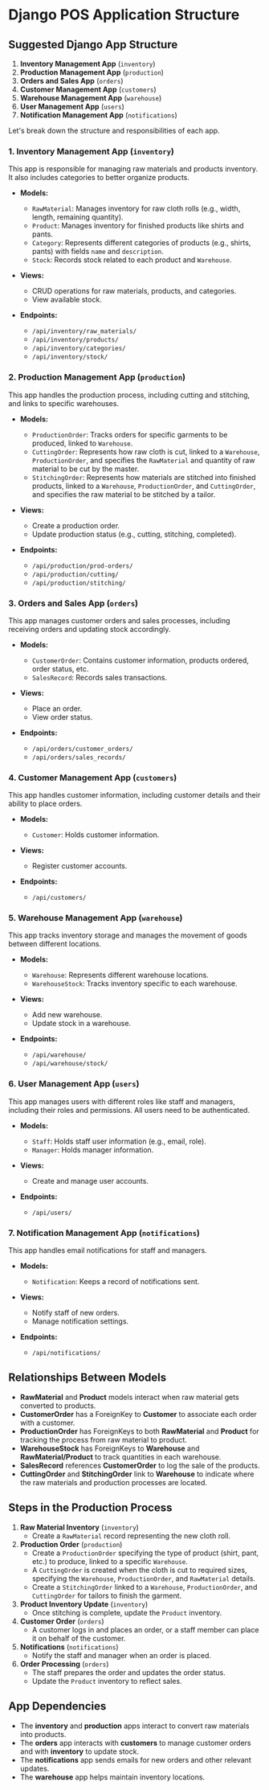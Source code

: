 # Django POS Application Structure

## Suggested Django App Structure

1. **Inventory Management App** (`inventory`)
2. **Production Management App** (`production`)
3. **Orders and Sales App** (`orders`)
4. **Customer Management App** (`customers`)
5. **Warehouse Management App** (`warehouse`)
6. **User Management App** (`users`)
7. **Notification Management App** (`notifications`)

Let's break down the structure and responsibilities of each app.

### 1. Inventory Management App (`inventory`)

This app is responsible for managing raw materials and products inventory. It also includes categories to better organize products.

- **Models:**
  - `RawMaterial`: Manages inventory for raw cloth rolls (e.g., width, length, remaining quantity).
  - `Product`: Manages inventory for finished products like shirts and pants.
  - `Category`: Represents different categories of products (e.g., shirts, pants) with fields `name` and `description`.
  - `Stock`: Records stock related to each product and `Warehouse`.

- **Views:**
  - CRUD operations for raw materials, products, and categories.
  - View available stock.

- **Endpoints:**
  - `/api/inventory/raw_materials/`
  - `/api/inventory/products/`
  - `/api/inventory/categories/`
  - `/api/inventory/stock/`

### 2. Production Management App (`production`)

This app handles the production process, including cutting and stitching, and links to specific warehouses.

- **Models:**
  - `ProductionOrder`: Tracks orders for specific garments to be produced, linked to `Warehouse`.
  - `CuttingOrder`: Represents how raw cloth is cut, linked to a `Warehouse`, `ProductionOrder`, and specifies the `RawMaterial` and quantity of raw material to be cut by the master.
  - `StitchingOrder`: Represents how materials are stitched into finished products, linked to a `Warehouse`, `ProductionOrder`, and `CuttingOrder`, and specifies the raw material to be stitched by a tailor.

- **Views:**
  - Create a production order.
  - Update production status (e.g., cutting, stitching, completed).

- **Endpoints:**
  - `/api/production/prod-orders/`
  - `/api/production/cutting/`
  - `/api/production/stitching/`

### 3. Orders and Sales App (`orders`)

This app manages customer orders and sales processes, including receiving orders and updating stock accordingly.

- **Models:**
  - `CustomerOrder`: Contains customer information, products ordered, order status, etc.
  - `SalesRecord`: Records sales transactions.

- **Views:**
  - Place an order.
  - View order status.

- **Endpoints:**
  - `/api/orders/customer_orders/`
  - `/api/orders/sales_records/`

### 4. Customer Management App (`customers`)

This app handles customer information, including customer details and their ability to place orders.

- **Models:**
  - `Customer`: Holds customer information.

- **Views:**
  - Register customer accounts.

- **Endpoints:**
  - `/api/customers/`

### 5. Warehouse Management App (`warehouse`)

This app tracks inventory storage and manages the movement of goods between different locations.

- **Models:**
  - `Warehouse`: Represents different warehouse locations.
  - `WarehouseStock`: Tracks inventory specific to each warehouse.

- **Views:**
  - Add new warehouse.
  - Update stock in a warehouse.

- **Endpoints:**
  - `/api/warehouse/`
  - `/api/warehouse/stock/`

### 6. User Management App (`users`)

This app manages users with different roles like staff and managers, including their roles and permissions. All users need to be authenticated.

- **Models:**
  - `Staff`: Holds staff user information (e.g., email, role).
  - `Manager`: Holds manager information.

- **Views:**
  - Create and manage user accounts.

- **Endpoints:**
  - `/api/users/`

### 7. Notification Management App (`notifications`)

This app handles email notifications for staff and managers.

- **Models:**
  - `Notification`: Keeps a record of notifications sent.

- **Views:**
  - Notify staff of new orders.
  - Manage notification settings.

- **Endpoints:**
  - `/api/notifications/`

## Relationships Between Models

- **RawMaterial** and **Product** models interact when raw material gets converted to products.
- **CustomerOrder** has a ForeignKey to **Customer** to associate each order with a customer.
- **ProductionOrder** has ForeignKeys to both **RawMaterial** and **Product** for tracking the process from raw material to product.
- **WarehouseStock** has ForeignKeys to **Warehouse** and **RawMaterial/Product** to track quantities in each warehouse.
- **SalesRecord** references **CustomerOrder** to log the sale of the products.
- **CuttingOrder** and **StitchingOrder** link to **Warehouse** to indicate where the raw materials and production processes are located.

## Steps in the Production Process

1. **Raw Material Inventory** (`inventory`)
   - Create a `RawMaterial` record representing the new cloth roll.
2. **Production Order** (`production`)
   - Create a `ProductionOrder` specifying the type of product (shirt, pant, etc.) to produce, linked to a specific `Warehouse`.
   - A `CuttingOrder` is created when the cloth is cut to required sizes, specifying the `Warehouse`, `ProductionOrder`, and `RawMaterial` details.
   - Create a `StitchingOrder` linked to a `Warehouse`, `ProductionOrder`, and `CuttingOrder` for tailors to finish the garment.
3. **Product Inventory Update** (`inventory`)
   - Once stitching is complete, update the `Product` inventory.
4. **Customer Order** (`orders`)
   - A customer logs in and places an order, or a staff member can place it on behalf of the customer.
5. **Notifications** (`notifications`)
   - Notify the staff and manager when an order is placed.
6. **Order Processing** (`orders`)
   - The staff prepares the order and updates the order status.
   - Update the `Product` inventory to reflect sales.

## App Dependencies

- The **inventory** and **production** apps interact to convert raw materials into products.
- The **orders** app interacts with **customers** to manage customer orders and with **inventory** to update stock.
- The **notifications** app sends emails for new orders and other relevant updates.
- The **warehouse** app helps maintain inventory locations.

